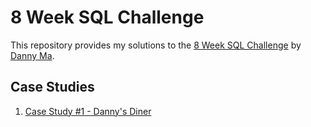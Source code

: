 # 8 Week SQL Challenge

This repository provides my solutions to the [8 Week SQL Challenge](https://8weeksqlchallenge.com/) by [Danny Ma](https://www.linkedin.com/in/datawithdanny).

## Case Studies
1. [Case Study #1 - Danny's Diner](https://github.com/upisno/sql-portfolio/blob/master/8-week-sql-challenge/Case%20Study%20%231%20-%20Danny's%20Diner/solutions.md)
